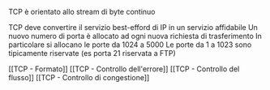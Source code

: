 TCP è orientato allo stream di byte continuo 

TCP deve convertire il servizio best-efford di IP in un servizio affidabile
Un nuovo numero di porta è allocato ad ogni nuova richiesta di trasferimento
In particolare si allocano le porte da 1024 a 5000
Le porte da 1 a 1023 sono tipicamente riservate (es porta 21 riservata a FTP)

[[TCP - Formato]]
[[TCP - Controllo dell'errore]]
[[TCP - Controllo del flusso]]
[[TCP - Controllo di congestione]]
